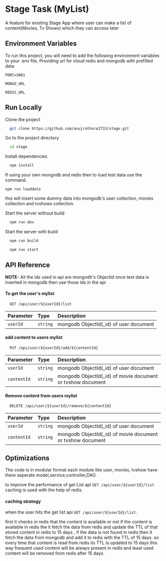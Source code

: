 
# Stage Task (MyList)

A feature for existing Stage App where user can make a list of content(Movies, Tv Shows) which they can access later

## Environment Variables

To run this project, you will need to add the following environment variables to your .env file, Providing url for cloud redis and mongodb with prefilled data

`PORT=3001`

`MONGO_URL`

`REDIS_URL`



## Run Locally

Clone the project

```bash
  git clone https://github.com/anujrathore2733/stage.git
```

Go to the project directory

```bash
  cd stage
```

Install dependencies

```bash
  npm install
```

If using your own mongodb and redis then to load test data use the command.

```
npm run loaddata
```
this will insert some dummy data into mongodb's user collection, movies collection and tvshows collection.

Start the server without build

```bash
  npm run dev
```

Start the server with build

```bash
  npm run build
```

```bash
  npm run start
```


## API Reference

**NOTE**- All the ids used in api are mongodb's ObjectId once test data is inserted in mongodb then use those ids in the api

#### To get the user's mylist

```http
  GET /api/user/${userId}/list
```

| Parameter | Type     | Description                |
| :-------- | :------- | :------------------------- |
| `userId` | `string` | mongodb ObjectId(_id) of user document |

#### add content to users mylist 

```http
  PUT /api/user/${userId}/add/${contentId}
```

| Parameter | Type     | Description                       |
| :-------- | :------- | :-------------------------------- |
| `userId`      | `string` | mongodb ObjectId(_id) of user document |
| `contentId`      | `string` | mongodb ObjectId(_id) of movie document or tvshow document |

#### Remove content from users mylist 

```http
  DELETE /api/user/${userId}/remove/${contentId}
```

| Parameter | Type     | Description                       |
| :-------- | :------- | :-------------------------------- |
| `userId`      | `string` | mongodb ObjectId(_id) of user document |
| `contentId`      | `string` | mongodb ObjectId(_id) of movie document or tvshow document |

## Optimizations

The code is in modular format each module like user, movies, tvshow have there seperate model,service,controller,DAO.

to improve the performance of get List api `GET /api/user/${userId}/list` caching is used with the help of redis.

#### caching strategy
when the user hits the get list api `GET /api/user/${userId}/list`.

first it checks in redis that the content is available or not if the content is available in redis the it fetch the data from redis and update the TTL of that stored content in redis to 15 days , if the data is not found in redis then it fetch the data from mongodb and add it to redis with the TTL of 15 days.
so every time that content is read from redis its TTL is updated to 15 days this way frequent used content will be always present in redis and least used content will be removed from redis after 15 days.






